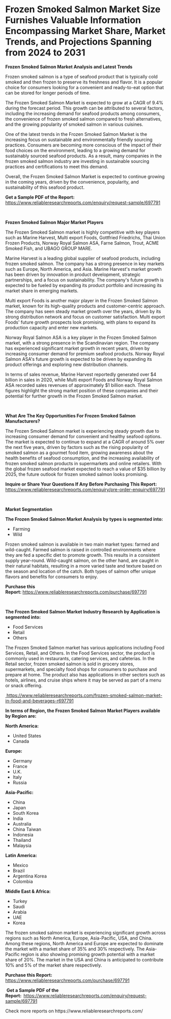 <p><h1>Frozen Smoked Salmon Market Size Furnishes Valuable Information Encompassing Market Share, Market Trends, and Projections Spanning from 2024 to 2031</h1></p><p><strong>Frozen Smoked Salmon Market Analysis and Latest Trends</strong></p>
<p><p>Frozen smoked salmon is a type of seafood product that is typically cold smoked and then frozen to preserve its freshness and flavor. It is a popular choice for consumers looking for a convenient and ready-to-eat option that can be stored for longer periods of time.</p><p>The Frozen Smoked Salmon Market is expected to grow at a CAGR of 9.4% during the forecast period. This growth can be attributed to several factors, including the increasing demand for seafood products among consumers, the convenience of frozen smoked salmon compared to fresh alternatives, and the growing popularity of smoked salmon in various cuisines.</p><p>One of the latest trends in the Frozen Smoked Salmon Market is the increasing focus on sustainable and environmentally friendly sourcing practices. Consumers are becoming more conscious of the impact of their food choices on the environment, leading to a growing demand for sustainably sourced seafood products. As a result, many companies in the frozen smoked salmon industry are investing in sustainable sourcing practices and certifications to meet this demand.</p><p>Overall, the Frozen Smoked Salmon Market is expected to continue growing in the coming years, driven by the convenience, popularity, and sustainability of this seafood product.</p></p>
<p><strong>Get a Sample PDF of the Report:&nbsp;</strong> <a href="https://www.reliableresearchreports.com/enquiry/request-sample/697791">https://www.reliableresearchreports.com/enquiry/request-sample/697791</a></p>
<p>&nbsp;</p>
<p><strong>Frozen Smoked Salmon Major Market Players</strong></p>
<p><p>The Frozen Smoked Salmon market is highly competitive with key players such as Marine Harvest, Multi export Foods, Gottfried Friedrichs, Thai Union Frozen Products, Norway Royal Salmon ASA, Farne Salmon, Trout, ACME Smoked Fish, and UBAGO GROUP MARE.</p><p>Marine Harvest is a leading global supplier of seafood products, including frozen smoked salmon. The company has a strong presence in key markets such as Europe, North America, and Asia. Marine Harvest's market growth has been driven by innovation in product development, strategic partnerships, and a focus on sustainability. The company's future growth is expected to be fueled by expanding its product portfolio and increasing its market share in emerging markets.</p><p>Multi export Foods is another major player in the Frozen Smoked Salmon market, known for its high-quality products and customer-centric approach. The company has seen steady market growth over the years, driven by its strong distribution network and focus on customer satisfaction. Multi export Foods' future growth prospects look promising, with plans to expand its production capacity and enter new markets.</p><p>Norway Royal Salmon ASA is a key player in the Frozen Smoked Salmon market, with a strong presence in the Scandinavian region. The company has experienced significant market growth in recent years, driven by increasing consumer demand for premium seafood products. Norway Royal Salmon ASA's future growth is expected to be driven by expanding its product offerings and exploring new distribution channels.</p><p>In terms of sales revenue, Marine Harvest reportedly generated over $4 billion in sales in 2020, while Multi export Foods and Norway Royal Salmon ASA recorded sales revenues of approximately $1 billion each. These figures highlight the strong market position of these companies and their potential for further growth in the Frozen Smoked Salmon market.</p></p>
<p>&nbsp;</p>
<p><strong>What Are The Key Opportunities For Frozen Smoked Salmon Manufacturers?</strong></p>
<p><p>The Frozen Smoked Salmon market is experiencing steady growth due to increasing consumer demand for convenient and healthy seafood options. The market is expected to continue to expand at a CAGR of around 5% over the next five years, driven by factors such as the rising popularity of smoked salmon as a gourmet food item, growing awareness about the health benefits of seafood consumption, and the increasing availability of frozen smoked salmon products in supermarkets and online retailers. With the global frozen seafood market expected to reach a value of $35 billion by 2025, the future outlook for frozen smoked salmon looks promising.</p></p>
<p><strong>Inquire or Share Your Questions If Any Before Purchasing This Report:</strong> <a href="https://www.reliableresearchreports.com/enquiry/pre-order-enquiry/697791">https://www.reliableresearchreports.com/enquiry/pre-order-enquiry/697791</a></p>
<p>&nbsp;</p>
<p><strong>Market Segmentation</strong></p>
<p><strong>The Frozen Smoked Salmon Market Analysis by types is segmented into:</strong></p>
<p><ul><li>Farming</li><li>Wild</li></ul></p>
<p><p>Frozen smoked salmon is available in two main market types: farmed and wild-caught. Farmed salmon is raised in controlled environments where they are fed a specific diet to promote growth. This results in a consistent supply year-round. Wild-caught salmon, on the other hand, are caught in their natural habitats, resulting in a more varied taste and texture based on the season and location of the catch. Both types of salmon offer unique flavors and benefits for consumers to enjoy.</p></p>
<p><strong>Purchase this Report:&nbsp;</strong><a href="https://www.reliableresearchreports.com/purchase/697791">https://www.reliableresearchreports.com/purchase/697791</a></p>
<p>&nbsp;</p>
<p><strong>The Frozen Smoked Salmon Market Industry Research by Application is segmented into:</strong></p>
<p><ul><li>Food Services</li><li>Retail</li><li>Others</li></ul></p>
<p><p>The Frozen Smoked Salmon market has various applications including Food Services, Retail, and Others. In the Food Services sector, the product is commonly used in restaurants, catering services, and cafeterias. In the Retail sector, frozen smoked salmon is sold in grocery stores, supermarkets, and specialty food shops for consumers to purchase and prepare at home. The product also has applications in other sectors such as hotels, airlines, and cruise ships where it may be served as part of a menu or snack offering.</p></p>
<p><a href="https://www.reliableresearchreports.com/frozen-smoked-salmon-market-in-food-and-beverages-r697791">&nbsp;https://www.reliableresearchreports.com/frozen-smoked-salmon-market-in-food-and-beverages-r697791</a></p>
<p><strong>In terms of Region, the Frozen Smoked Salmon Market Players available by Region are:</strong></p>
<p>
    <p> <strong> North America: </strong>
        <ul>
            <li>United States</li>
            <li>Canada</li>
        </ul>
        </p> 
    <p> <strong> Europe: </strong>
        <ul>
            <li>Germany</li>
            <li>France</li>
            <li>U.K.</li>
            <li>Italy</li>
            <li>Russia</li>
        </ul>
        </p> 
    <p> <strong> Asia-Pacific: </strong>
        <ul>
            <li>China</li>
            <li>Japan</li>
            <li>South Korea</li>
            <li>India</li>
            <li>Australia</li>
            <li>China Taiwan</li>
            <li>Indonesia</li>
            <li>Thailand</li>
            <li>Malaysia</li>
        </ul>
        </p> 
    <p> <strong> Latin America: </strong>
        <ul>
            <li>Mexico</li>
            <li>Brazil</li>
            <li>Argentina Korea</li>
            <li>Colombia</li>
        </ul>
        </p> 
    <p> <strong> Middle East & Africa: </strong>
        <ul>
            <li>Turkey</li>
            <li>Saudi</li>
            <li>Arabia</li>
            <li>UAE</li>
            <li>Korea</li>
        </ul>
    </p>
    </p>
<p><p>The frozen smoked salmon market is experiencing significant growth across regions such as North America, Europe, Asia-Pacific, USA, and China. Among these regions, North America and Europe are expected to dominate the market with a market share of 35% and 30% respectively. The Asia-Pacific region is also showing promising growth potential with a market share of 20%. The market in the USA and China is anticipated to contribute 10% and 5% of the market share respectively.</p></p>
<p><strong>Purchase this Report: </strong><a href="https://www.reliableresearchreports.com/purchase/697791">https://www.reliableresearchreports.com/purchase/697791</a></p>
<p>&nbsp;<strong>Get a Sample PDF of the Report:&nbsp;&nbsp;</strong><a href="https://www.reliableresearchreports.com/enquiry/request-sample/697791">https://www.reliableresearchreports.com/enquiry/request-sample/697791</a></p>
<p><strong></strong></p>
<p>Check more reports on https://www.reliableresearchreports.com/</p>